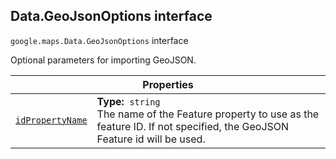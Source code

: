
<h2 id="Data.GeoJsonOptions">Data.GeoJsonOptions interface</h2>
<p>
<code><span itemprop="path">google.maps</span>.<span itemprop="name">Data.GeoJsonOptions</span></code>
interface
</p>
<p>Optional parameters for importing GeoJSON.</p>
<div class="devsite-table-wrapper"><table class="properties responsive" summary="interface Data.GeoJsonOptions - Properties">
<thead>
<tr><th colspan="2">Properties</th>
</tr></thead>
<tbody>
<tr id="Data.GeoJsonOptions.idPropertyName">
<td itemprop="property"><code><a class="secret-link" href="#Data.GeoJsonOptions.idPropertyName"><span>idPropertyName</span></a></code></td>
<td><div><strong>Type:</strong>&nbsp; <code>string</code></div>
<div class="desc">The name of the Feature property to use as the feature ID. If not specified, the GeoJSON Feature id will be used.</div></td>
</tr>
</tbody>
</table></div>
